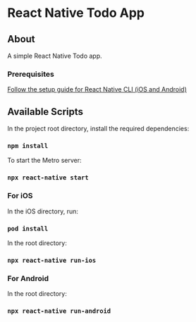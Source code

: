 
 #  React Native Todo App

## About

A simple React Native Todo app. 

### Prerequisites

[Follow the setup guide for React Native CLI (iOS and Android)](https://reactnative.dev/docs/environment-setup)

##  Available Scripts

In the project root directory, install the required dependencies:

###  `npm install`

To start the Metro server:
 
### `npx react-native start`

### For iOS

In the iOS directory, run: 

###  `pod install`

In the root directory: 

### `npx react-native run-ios`

### For Android

In the root directory: 

### `npx react-native run-android`
